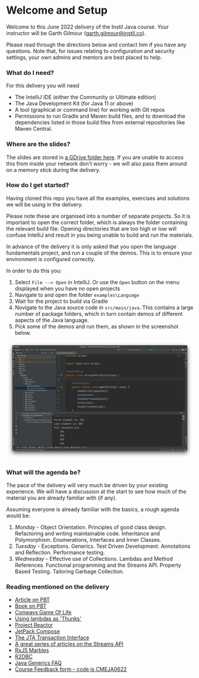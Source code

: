 # Welcome and Setup #

Welcome to this June 2022 delivery of the Instil Java course. Your instructor will be Garth Gilmour (garth.gilmour@instil.co). 

Please read through the directions below and contact him if you have any questions. Note that, for issues relating to configuration and security settings, your own admins and mentors are best placed to help.

### What do I need? ###

For this delivery you will need

* The IntelliJ IDE (either the Community or Ultimate edition)
* The Java Development Kit (for Java 11 or above)
* A tool (graphical or command line) for working with GIt repos
* Permissions to run Gradle and Maven build files, and to download the dependencies listed in those build files from external repositories like Maven Central.


### Where are the slides? ###

The slides are stored in [a GDrive folder here](https://drive.google.com/drive/folders/1_90bc6VnKvI4z7tvKKM5RtcVDPhoLUJO?usp=sharing). If you are unable to access this from inside your network don't worry - we will also pass them around on a memory stick during the delivery. 


### How do I get started? ###

Having cloned this repo you have all the examples, exercises and solutions we will be using in the delivery.

Please note these are organised into a number of separate projects. So it is important to open the correct folder, which is always the folder containing the relevant build file. Opening directories that are too high or low will confuse IntelliJ and result in you being unable to build and run the materials.

In advance of the delivery it is only asked that you open the language fundamentals project, and run a couple of the demos. This is to ensure your environment is configured correctly.

In order to do this you:

1. Select `File --> Open` in IntelliJ. Or use the `Open` button on the menu displayed when you have no open projects
2. Navigate to and open the folder `examples\Language`
3. Wait for the project to build via Gradle
4. Novigate to the Java source code in `src/main/java`. This contains a large number of package folders, which in turn contain demos of different aspects of the Java language.
5. Pick some of the demos and run them, as shown in the screenshot below.

![The Java Language Project](JavaLanguageExamples.png)

### What will the agenda be? ###

The pace of the delivery will very much be driven by your existing experience. We will have a discussion at the start to see how much of the material you are already familiar with (if any).

Assuming everyone is already familiar with the basics, a rough agenda would be:

1. *Monday* - Object Orientation. Principles of good class design. Refactoring and writing maintainable code. Inheritance and Polymorphism. Enumerations, Interfaces and Inner Classes.
2. *Tuesday* - Exceptions. Generics. Test Driven Development. Annotations and Reflection. Performance testing.
3. *Wednesday* - Effective use of Collections. Lambdas and Method References. Functional programming and the Streams API. Property Based Testing. Tailoring Garbage Collection.

### Reading mentioned on the delivery ###

* [Article on PBT](https://blogs.oracle.com/javamagazine/post/know-for-sure-with-property-based-testing)
* [Book on PBT](https://www.artima.com/shop/scalacheck)
* [Conways Game Of Life](https://en.wikipedia.org/wiki/Conway%27s_Game_of_Life)
* [Using lambdas as 'Thunks'](https://redux.js.org/usage/writing-logic-thunks)
* [Project Reactor](https://projectreactor.io/)
* [JetPack Compose](https://developer.android.com/jetpack/compose)
* [The JTA Transaction Interface](https://docs.oracle.com/javaee/7/api/javax/transaction/Transaction.html)
* [A great series of articles on the Streams API](https://developer.ibm.com/series/java-streams/)
* [RxJS Marbles](https://rxmarbles.com/)
* [R2DBC](https://r2dbc.io/)
* [Java Generics FAQ](http://www.angelikalanger.com/GenericsFAQ/JavaGenericsFAQ.html)
* [Course Feedback form - code is CMEJA0622](https://instil.co/feedback/)
